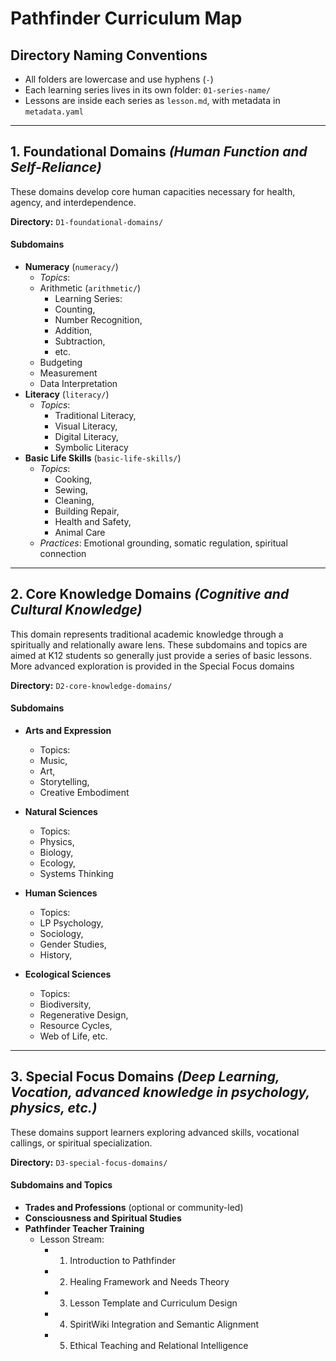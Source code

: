 # Pathfinder Curriculum Map

## Directory Naming Conventions

- All folders are lowercase and use hyphens (`-`)
- Each learning series lives in its own folder: `01-series-name/`
- Lessons are inside each series as `lesson.md`, with metadata in `metadata.yaml`

----

## 1. Foundational Domains *(Human Function and Self-Reliance)*

These domains develop core human capacities necessary for health, agency, and interdependence.

**Directory:** `D1-foundational-domains/`

#### Subdomains

- **Numeracy** (`numeracy/`)
  - *Topics*:
  - Arithmetic (`arithmetic/`)
    - Learning Series: 
    - Counting, 
    - Number Recognition, 
    - Addition, 
    - Subtraction, 
    - etc.
  - Budgeting
  - Measurement
  - Data Interpretation
- **Literacy** (`literacy/`)
  - *Topics*: 
    - Traditional Literacy, 
    - Visual Literacy, 
    - Digital Literacy, 
    - Symbolic Literacy
- **Basic Life Skills** (`basic-life-skills/`)
  - *Topics*: 
    - Cooking, 
    - Sewing, 
    - Cleaning, 
    - Building Repair, 
    - Health and Safety, 
    - Animal Care
  - *Practices*: Emotional grounding, somatic regulation, spiritual connection

---

## 2. Core Knowledge Domains *(Cognitive and Cultural Knowledge)*

This domain represents traditional academic knowledge through a spiritually and relationally aware lens. These subdomains and topics are aimed at K12 students so generally just provide a series of basic lessons. More advanced exploration is provided in the Special Focus domains

**Directory:** `D2-core-knowledge-domains/`

#### Subdomains

- **Arts and Expression**
  - Topics: 
  - Music, 
  - Art, 
  - Storytelling, 
  - Creative Embodiment
  
- **Natural Sciences**
  - Topics: 
  - Physics, 
  - Biology, 
  - Ecology, 
  - Systems Thinking
  
- **Human Sciences**
  - Topics: 
  - LP Psychology, 
  - Sociology, 
  - Gender Studies, 
  - History, 
  
- **Ecological Sciences**
  - Topics: 
  - Biodiversity, 
  - Regenerative Design, 
  - Resource Cycles, 
  - Web of Life, etc.

---

## 3. Special Focus Domains *(Deep Learning, Vocation, advanced knowledge in psychology, physics, etc.)*

These domains support learners exploring advanced skills, vocational callings, or spiritual specialization.

**Directory:** `D3-special-focus-domains/`

#### Subdomains and Topics

- **Trades and Professions** (optional or community-led)
- **Consciousness and Spiritual Studies**
- **Pathfinder Teacher Training**
  - Lesson Stream:
    - 1. Introduction to Pathfinder
    - 2. Healing Framework and Needs Theory
    - 3. Lesson Template and Curriculum Design
    - 4. SpiritWiki Integration and Semantic Alignment
    - 5. Ethical Teaching and Relational Intelligence